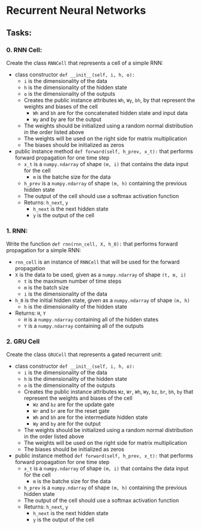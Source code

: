 # Recurrent Neural Networks

## Tasks:

### 0. RNN Cell:
Create the class ``RNNCell`` that represents a cell of a simple RNN:

- class constructor ``def __init__(self, i, h, o):``
  - ``i`` is the dimensionality of the data
  - ``h`` is the dimensionality of the hidden state
  - ``o`` is the dimensionality of the outputs
  - Creates the public instance attributes ``Wh``, ``Wy``, ``bh``, by that represent the weights and biases of the cell
    - ``Wh`` and ``bh`` are for the concatenated hidden state and input data
    - ``Wy`` and by are for the output
  - The weights should be initialized using a random normal distribution in the order listed above
  - The weights will be used on the right side for matrix multiplication
  - The biases should be initialized as zeros
- public instance method ``def forward(self, h_prev, x_t):`` that performs forward propagation for one time step
  - ``x_t`` is a ``numpy.ndarray`` of shape ``(m, i)`` that contains the data input for the cell
    - ``m`` is the batche size for the data
  - ``h_prev`` is a ``numpy.ndarray`` of shape ``(m, h)`` containing the previous hidden state
  - The output of the cell should use a softmax activation function
  - Returns: ``h_next``, ``y``
    - ``h_next`` is the next hidden state
    - ``y`` is the output of the cell
  
### 1. RNN:
Write the function ``def rnn(rnn_cell, X, h_0):`` that performs forward propagation for a simple RNN:

- ``rnn_cell`` is an instance of ``RNNCell`` that will be used for the forward propagation
- ``X`` is the data to be used, given as a ``numpy.ndarray`` of shape ``(t, m, i)``
  - ``t`` is the maximum number of time steps
  - ``m`` is the batch size
  - ``i`` is the dimensionality of the data
- ``h_0`` is the initial hidden state, given as a ``numpy.ndarray`` of shape ``(m, h)``
  - ``h`` is the dimensionality of the hidden state
- Returns: ``H``, ``Y``
  - ``H`` is a ``numpy.ndarray`` containing all of the hidden states
  - ``Y`` is a ``numpy.ndarray`` containing all of the outputs

### 2. GRU Cell
Create the class ``GRUCell`` that represents a gated recurrent unit:

- class constructor ``def __init__(self, i, h, o):``
  - ``i`` is the dimensionality of the data
  - ``h`` is the dimensionality of the hidden state
  - ``o`` is the dimensionality of the outputs
  - Creates the public instance attributes ``Wz``, ``Wr``, ``Wh``, ``Wy``, ``bz``, ``br``, ``bh``, ``by`` that represent the weights and biases of the cell
    - ``Wz`` and ``bz`` are for the update gate
    - ``Wr`` and ``br`` are for the reset gate
    - ``Wh`` and ``bh`` are for the intermediate hidden state
    - ``Wy`` and ``by`` are for the output
  - The weights should be initialized using a random normal distribution in the order listed above
  - The weights will be used on the right side for matrix multiplication
  - The biases should be initialized as zeros
- public instance method ``def forward(self, h_prev, x_t):`` that performs forward propagation for one time step
  - ``x_t`` is a ``numpy.ndarray`` of shape ``(m, i)`` that contains the data input for the cell
    - ``m`` is the batche size for the data
  - ``h_prev`` is a ``numpy.ndarray`` of shape ``(m, h)`` containing the previous hidden state
  - The output of the cell should use a softmax activation function
  - Returns: ``h_next``, ``y``
    - ``h_next`` is the next hidden state
    - ``y`` is the output of the cell